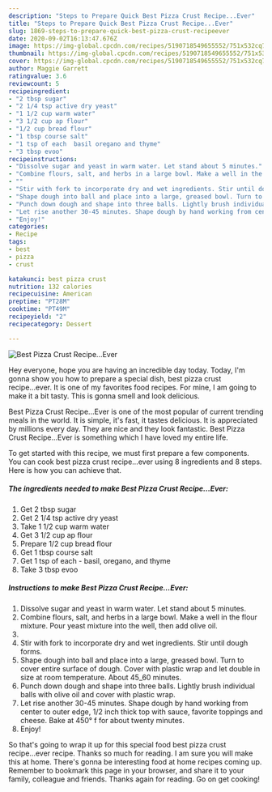 ```yaml
---
description: "Steps to Prepare Quick Best Pizza Crust Recipe...Ever"
title: "Steps to Prepare Quick Best Pizza Crust Recipe...Ever"
slug: 1869-steps-to-prepare-quick-best-pizza-crust-recipeever
date: 2020-09-02T16:13:47.676Z
image: https://img-global.cpcdn.com/recipes/5190718549655552/751x532cq70/best-pizza-crust-recipeever-recipe-main-photo.jpg
thumbnail: https://img-global.cpcdn.com/recipes/5190718549655552/751x532cq70/best-pizza-crust-recipeever-recipe-main-photo.jpg
cover: https://img-global.cpcdn.com/recipes/5190718549655552/751x532cq70/best-pizza-crust-recipeever-recipe-main-photo.jpg
author: Maggie Garrett
ratingvalue: 3.6
reviewcount: 5
recipeingredient:
- "2 tbsp sugar"
- "2 1/4 tsp active dry yeast"
- "1 1/2 cup warm water"
- "3 1/2 cup ap flour"
- "1/2 cup bread flour"
- "1 tbsp course salt"
- "1 tsp of each  basil oregano and thyme"
- "3 tbsp evoo"
recipeinstructions:
- "Dissolve sugar and yeast in warm water. Let stand about 5 minutes."
- "Combine flours, salt, and herbs in a large bowl. Make a well in the flour mixture. Pour yeast mixture into the well, then add olive oil."
- ""
- "Stir with fork to incorporate dry and wet ingredients. Stir until dough forms."
- "Shape dough into ball and place into a large, greased bowl. Turn to cover entire surface of dough. Cover with plastic wrap and let double in size at room temperature. About 45_60 minutes."
- "Punch down dough and shape into three balls. Lightly brush individual balls with olive oil and cover with plastic wrap."
- "Let rise another 30-45 minutes. Shape dough by hand working from center to outer edge, 1/2 inch thick top with sauce, favorite toppings and cheese. Bake at 450° f for about twenty minutes."
- "Enjoy!"
categories:
- Recipe
tags:
- best
- pizza
- crust

katakunci: best pizza crust 
nutrition: 132 calories
recipecuisine: American
preptime: "PT28M"
cooktime: "PT49M"
recipeyield: "2"
recipecategory: Dessert

---
```



![Best Pizza Crust Recipe...Ever](https://img-global.cpcdn.com/recipes/5190718549655552/751x532cq70/best-pizza-crust-recipeever-recipe-main-photo.jpg)

Hey everyone, hope you are having an incredible day today. Today, I'm gonna show you how to prepare a special dish, best pizza crust recipe...ever. It is one of my favorites food recipes. For mine, I am going to make it a bit tasty. This is gonna smell and look delicious.



Best Pizza Crust Recipe...Ever is one of the most popular of current trending meals in the world. It is simple, it's fast, it tastes delicious. It is appreciated by millions every day. They are nice and they look fantastic. Best Pizza Crust Recipe...Ever is something which I have loved my entire life.


To get started with this recipe, we must first prepare a few components. You can cook best pizza crust recipe...ever using 8 ingredients and 8 steps. Here is how you can achieve that.

<!--inarticleads1-->

##### The ingredients needed to make Best Pizza Crust Recipe...Ever:

1. Get 2 tbsp sugar
1. Get 2 1/4 tsp active dry yeast
1. Take 1 1/2 cup warm water
1. Get 3 1/2 cup ap flour
1. Prepare 1/2 cup bread flour
1. Get 1 tbsp course salt
1. Get 1 tsp of each - basil, oregano, and thyme
1. Take 3 tbsp evoo




<!--inarticleads2-->

##### Instructions to make Best Pizza Crust Recipe...Ever:

1. Dissolve sugar and yeast in warm water. Let stand about 5 minutes.
1. Combine flours, salt, and herbs in a large bowl. Make a well in the flour mixture. Pour yeast mixture into the well, then add olive oil.
1. 
1. Stir with fork to incorporate dry and wet ingredients. Stir until dough forms.
1. Shape dough into ball and place into a large, greased bowl. Turn to cover entire surface of dough. Cover with plastic wrap and let double in size at room temperature. About 45_60 minutes.
1. Punch down dough and shape into three balls. Lightly brush individual balls with olive oil and cover with plastic wrap.
1. Let rise another 30-45 minutes. Shape dough by hand working from center to outer edge, 1/2 inch thick top with sauce, favorite toppings and cheese. Bake at 450° f for about twenty minutes.
1. Enjoy!




So that's going to wrap it up for this special food best pizza crust recipe...ever recipe. Thanks so much for reading. I am sure you will make this at home. There's gonna be interesting food at home recipes coming up. Remember to bookmark this page in your browser, and share it to your family, colleague and friends. Thanks again for reading. Go on get cooking!

